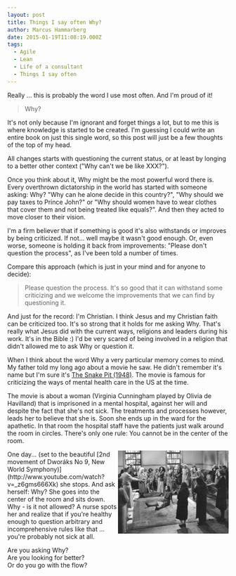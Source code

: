 ```yaml
---
layout: post
title: Things I say often Why?
author: Marcus Hammarberg
date: 2015-01-19T11:08:19.000Z
tags:
  - Agile
  - Lean
  - Life of a consultant
  - Things I say often
---
```


Really ... this is probably the word I use most often. And I'm proud of it!

<blockquote>Why?</blockquote>

It's not only because I'm ignorant and forget things a lot, but to me this is where knowledge is started to be created. I'm guessing I could write an entire book on just this single word, so this post will just be a few thoughts of the top of my head.

<!-- excerpt-end -->

All changes starts with questioning the current status, or at least by longing to a better other context ("Why can't we be like XXX?").

Once you think about it, Why might be the most powerful word there is. Every overthrown dictatorship in the world has started with someone asking: Why? "Why can he alone decide in this country?", "Why should we pay taxes to Prince John?" or "Why should women have to wear clothes that cover them and not being treated like equals?". And then they acted to move closer to their vision.

I'm a firm believer that if something is good it's also withstands or improves by being criticized. If not... well maybe it wasn't good enough. Or, even worse, someone is holding it back from improvements: "Please don't question the process", as I've been told a number of times.

Compare this approach (which is just in your mind and for anyone to decide):
<blockquote>Please question the process. It's so good that it can withstand some criticizing and we welcome the improvements that we can find by questioning it.</blockquote>

And just for the record: I'm Christian. I think Jesus and my Christian faith can be criticized too. It's so strong that it holds for me asking Why. That's really what Jesus did with the current ways, religions and leaders during his work. It's in the Bible :) I'd be very scared of being involved in a religion that didn't allowed me to ask Why or question it.

When I think about the word Why a very particular memory comes to mind. My father told my long ago about a movie he saw. He didn't remember it's name but I'm sure it's [The Snake Pit (1948)](http://www.imdb.com/title/tt0040806/). The movie is famous for criticizing the ways of mental health care in the US at the time.

The movie is about a woman (Virginia Cunningham played by Olivia de Havilland) that is imprisoned in a mental hospital, against her will and despite the fact that she's not sick. The treatments and processes however, leads her to believe that she is. Soon she ends up in the ward for the apathetic. In that room the hospital staff have the patients just walk around the room in circles.
There's only one rule: You cannot be in the center of the room.

<img src="/img/whythesnakepit.jpg" style="float:right" width="50%">
One day... (set to the beautiful [2nd movement of Dworáks No 9, New World Symphony)](http://www.youtube.com/watch?v=_z6gms666Xk) she stops. And ask herself: Why? She goes into the center of the room and sits down. Why - is it not allowed?
A nurse spots her and realize that if you're healthy enough to question arbitrary and incomprehensive rules like that ... you're probably not sick at all.

Are you asking Why? <br>
Are you looking for better? <br>
Or do you go with the flow? <br>
